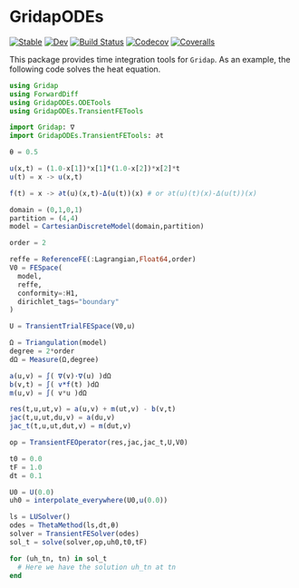 # GridapODEs

[![Stable](https://img.shields.io/badge/docs-stable-blue.svg)](https://gridap.github.io/GridapODEs.jl/stable)
[![Dev](https://img.shields.io/badge/docs-dev-blue.svg)](https://gridap.github.io/GridapODEs.jl/dev)
[![Build Status](https://travis-ci.com/gridap/GridapODEs.jl.svg?branch=master)](https://travis-ci.com/gridap/GridapODEs.jl)
[![Codecov](https://codecov.io/gh/gridap/GridapODEs.jl/branch/master/graph/badge.svg)](https://codecov.io/gh/gridap/GridapODEs.jl)
[![Coveralls](https://coveralls.io/repos/github/gridap/GridapODEs.jl/badge.svg?branch=master)](https://coveralls.io/github/gridap/GridapODEs.jl?branch=master)

This package provides time integration tools for `Gridap`. As an example, the following code solves the heat equation.

```julia
using Gridap
using ForwardDiff
using GridapODEs.ODETools
using GridapODEs.TransientFETools

import Gridap: ∇
import GridapODEs.TransientFETools: ∂t

θ = 0.5

u(x,t) = (1.0-x[1])*x[1]*(1.0-x[2])*x[2]*t
u(t) = x -> u(x,t)

f(t) = x -> ∂t(u)(x,t)-Δ(u(t))(x) # or ∂t(u)(t)(x)-Δ(u(t))(x)

domain = (0,1,0,1)
partition = (4,4)
model = CartesianDiscreteModel(domain,partition)

order = 2

reffe = ReferenceFE(:Lagrangian,Float64,order)
V0 = FESpace(
  model,
  reffe,
  conformity=:H1, 
  dirichlet_tags="boundary"
)

U = TransientTrialFESpace(V0,u)

Ω = Triangulation(model)
degree = 2*order
dΩ = Measure(Ω,degree)

a(u,v) = ∫( ∇(v)⋅∇(u) )dΩ
b(v,t) = ∫( v*f(t) )dΩ
m(u,v) = ∫( v*u )dΩ

res(t,u,ut,v) = a(u,v) + m(ut,v) - b(v,t)
jac(t,u,ut,du,v) = a(du,v)
jac_t(t,u,ut,dut,v) = m(dut,v)

op = TransientFEOperator(res,jac,jac_t,U,V0)

t0 = 0.0
tF = 1.0
dt = 0.1

U0 = U(0.0)
uh0 = interpolate_everywhere(U0,u(0.0))

ls = LUSolver()
odes = ThetaMethod(ls,dt,θ)
solver = TransientFESolver(odes)
sol_t = solve(solver,op,uh0,t0,tF)

for (uh_tn, tn) in sol_t
  # Here we have the solution uh_tn at tn
end
```
